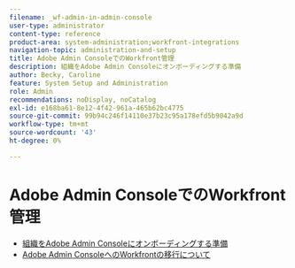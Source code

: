 ```yaml
---
filename: _wf-admin-in-admin-console
user-type: administrator
content-type: reference
product-area: system-administration;workfront-integrations
navigation-topic: administration-and-setup
title: Adobe Admin ConsoleでのWorkfront管理
description: 組織をAdobe Admin Consoleにオンボーディングする準備
author: Becky, Caroline
feature: System Setup and Administration
role: Admin
recommendations: noDisplay, noCatalog
exl-id: e168ba61-8e12-4f42-961a-465b62bc4775
source-git-commit: 99b94c246f14110e37b23c95a178efd5b9042a9d
workflow-type: tm+mt
source-wordcount: '43'
ht-degree: 0%

---
```


# Adobe Admin ConsoleでのWorkfront管理

* [組織をAdobe Admin Consoleにオンボーディングする準備](../../administration-and-setup/adobe-admin-console/prep-for-admin-console.md)
* [Adobe Admin ConsoleへのWorkfrontの移行について](/help/quicksilver/administration-and-setup/adobe-admin-console/understand-wf-migration-to-admin-console.md)
